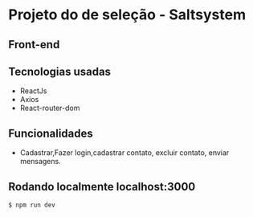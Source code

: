 # Projeto do de seleção - Saltsystem

##  Front-end

## Tecnologias usadas

- ReactJs
- Axios
- React-router-dom

## Funcionalidades

- Cadastrar,Fazer login,cadastrar contato, excluir contato, enviar mensagens.

## Rodando localmente localhost:3000
```
$ npm run dev
```


